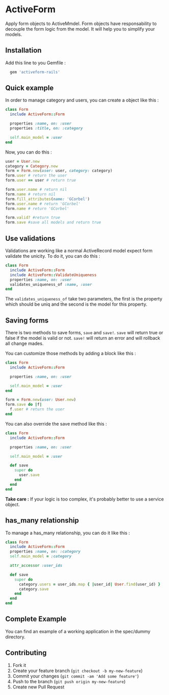 # ActiveForm

Apply form objects to ActiveMmdel. Form objects have responsability to decouple the form logic from the model. It will help you to simplify your models.

## Installation

Add this line to you Gemfile :

```ruby
  gem 'activeform-rails'
```

## Quick example

In order to manage category and users, you can create a object like this :

```ruby
class Form
  include ActiveForm::Form

  properties :name, on: :user
  properties :title, on: :category

  self.main_model = :user
end
```

Now, you can do this :

```ruby
user = User.new
category = Category.new
form = Form.new(user: user, category: category)
form.user # return the user
form.user == user # return true

form.user.name # return nil
form.name # return nil
form.fill_attributes(name: 'GCorbel')
form.user.name # return 'GCorbel'
form.name # return 'GCorbel'

form.valid? #return true
form.save #save all models and return true
```

## Use validations

Validations are working like a normal ActiveRecord model expect form validate the unicity. To do it, you can do this :

```ruby
class Form
  include ActiveForm::Form
  include ActiveForm::ValidateUniqueness
  properties :name, on: :user
  validates_uniqueness_of :name, :user
end
```

The `validates_uniqueness_of` take two parameters, the first is the property which should be uniq and the second is the model for this property.

## Saving forms

There is two methods to save forms, `save` and `save!`. `save` will return true or false if the model is valid or not. `save!` will return an error and will rollback all change mades.

You can customize those methods by adding a block like this :

```ruby
class Form
  include ActiveForm::Form

  properties :name, on: :user

  self.main_model = :user
end

form = Form.new(user: User.new)
form.save do |f|
  f.user # return the user
end
```

You can also override the save method like this :

```ruby
class Form
  include ActiveForm::Form

  properties :name, on: :user

  self.main_model = :user

  def save
    super do
      user.save
    end
  end
end
```

**Take care :** If your logic is too complex, it's probably better to use a service object.

## has_many relationship

To manage a has_many relationship, you can do it like this :

```ruby
class Form
  include ActiveForm::Form
  properties :name, on: :category
  self.main_model = :category

  attr_accessor :user_ids

  def save
    super do
      category.users = user_ids.map { |user_id| User.find(user_id) }
      category.save
    end
  end
end
```

## Complete Example

You can find an example of a working application in the spec/dummy directory.

## Contributing

1. Fork it
2. Create your feature branch (`git checkout -b my-new-feature`)
3. Commit your changes (`git commit -am 'Add some feature'`)
4. Push to the branch (`git push origin my-new-feature`)
5. Create new Pull Request
